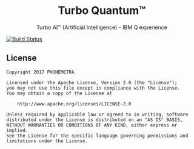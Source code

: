 <h1 align="center">Turbo Quantum™</h1>

<p align="center">Turbo AI™ (Artificial Intelligence) - IBM Q experience</p>

[![Build Status](https://travis-ci.org/Phonemetra/TurboQuantum.svg?branch=master)](https://travis-ci.org/Phonemetra/TurboQuantum)

## License

    Copyright 2017 PHONEMETRA 

    Licensed under the Apache License, Version 2.0 (the "License");
    you may not use this file except in compliance with the License.
    You may obtain a copy of the License at

        http://www.apache.org/licenses/LICENSE-2.0

    Unless required by applicable law or agreed to in writing, software
    distributed under the License is distributed on an "AS IS" BASIS,
    WITHOUT WARRANTIES OR CONDITIONS OF ANY KIND, either express or implied.
    See the License for the specific language governing permissions and
    limitations under the License.


